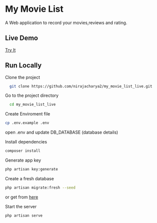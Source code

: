 
# My Movie List



A Web application to record your movies,reviews and rating.
## Live Demo

[Try It](https://mymovielists.up.railway.app/)



## Run Locally

Clone the project

```bash
  git clone https://github.com/nirajacharya2/my_movie_list_live.git
```

Go to the project directory

```bash
  cd my_movie_list_live
```

Create Enviroment file

```bash 
cp .env.example .env 
```

open .env and update DB_DATABASE (database details)

Install dependencies
```bash 
composer install
```
Generate app key
```bash 
php artisan key:generate
```
Create a fresh database
```bash 
php artisan migrate:fresh --seed
```
or get from [here](https://drive.google.com/file/d/1FEAxzixt7Oxifq2UNBUppMvM6QIbL3Zd/view?usp=sharing)

Start the server
```bash 
php artisan serve
```
